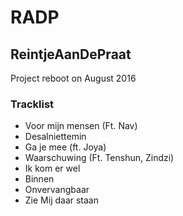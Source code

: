 # RADP
## ReintjeAanDePraat
Project reboot on August 2016

### Tracklist
* Voor mijn mensen (Ft. Nav)
* Desalniettemin 
* Ga je mee (ft. Joya)
* Waarschuwing (Ft. Tenshun, Zindzi)
* Ik kom er wel
* Binnen
* Onvervangbaar
* Zie Mij daar staan
